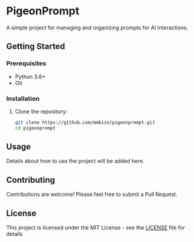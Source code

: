 # PigeonPrompt

A simple project for managing and organizing prompts for AI interactions.

## Getting Started

### Prerequisites
- Python 3.8+
- Git

### Installation
1. Clone the repository:
   ```bash
   git clone https://github.com/mmbizo/pigeonprompt.git
   cd pigeonprompt
   ```

## Usage

Details about how to use the project will be added here.

## Contributing

Contributions are welcome! Please feel free to submit a Pull Request.

## License

This project is licensed under the MIT License - see the [LICENSE](LICENSE) file for details
